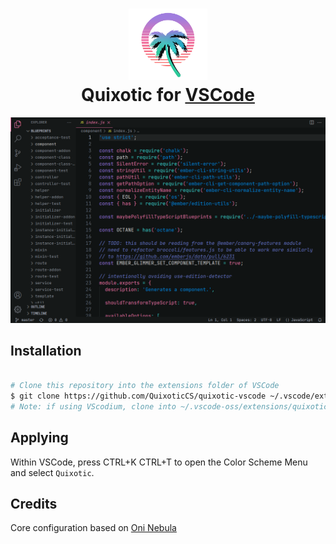 <h1 align="center">
	<img src="https://github.com/QuixoticCS/.github/blob/main/profile/assets/logo.svg" width="25%" alt="Logo"/><br/>
	Quixotic for <a href="https://code.visualstudio.com">VSCode</a>

</h1>

<p align="center">
  <img src="https://github.com/QuixoticCS/quixotic-vscode/blob/main/assets/ss.png"/>
</p>

## Installation

```sh

# Clone this repository into the extensions folder of VSCode
$ git clone https://github.com/QuixoticCS/quixotic-vscode ~/.vscode/extensions/quixotic-theme
# Note: if using VScodium, clone into ~/.vscode-oss/extensions/quixotic-theme instead
```

## Applying
Within VSCode, press CTRL+K CTRL+T to open the Color Scheme Menu and select `Quixotic`.

## Credits
Core configuration based on [Oni Nebula](https://github.com/psudo-dev/nebula-oni-theme)
